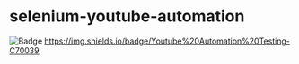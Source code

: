 # selenium-youtube-automation
![Badge](https://img.shields.io/badge/status-active-brightgreen) https://img.shields.io/badge/Youtube%20Automation%20Testing-C70039

